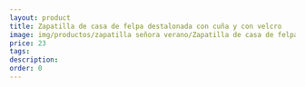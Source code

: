 ```yaml
---
layout: product
title: Zapatilla de casa de felpa destalonada con cuña y con velcro
image: img/productos/zapatilla señora verano/Zapatilla de casa de felpa destalonada con cuña y con velcro=23.webp
price: 23
tags: 
description: 
order: 0
---
```


